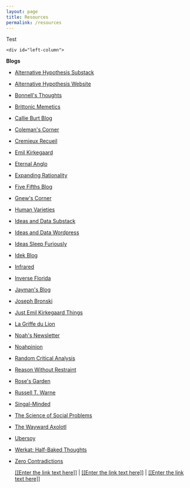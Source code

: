 ```yaml
---
layout: page
title: Resources
permalink: /resources
---
```


Test

    <div id="left-column">

**Blogs**

*   [Alternative Hypothesis Substack](https://thealternativehypothesis.substack.com/archive)
*   [Alternative Hypothesis Website](https://web.archive.org/web/20220531093112/https://thealternativehypothesis.org/index.php/about-the-alternative-hypothesis/)
*   [Bonnell's Thoughts](https://destinygg.substack.com/)
*   [Brittonic Memetics](https://brittonicmemetics.wordpress.com/)
*   [Callie Burt Blog](https://callieburt.org/)
*   [Coleman's Corner](https://colemanhughes.substack.com/)
*   [Cremieux Recueil](https://www.cremieux.xyz/)
*   [Emil Kirkegaard](https://front.emilkirkegaard.dk/)
*   [Eternal Anglo](https://eternalanglo.com/)
*   [Expanding Rationality](https://expandingrationality.substack.com/)
*   [Five Fifths Blog](https://fivefifthsblog.substack.com/)
*   [Gnew's Corner](https://gnew.substack.com/archive)
*   [Human Varieties](https://humanvarieties.org/)
*   [Ideas and Data Substack](https://seanlast.substack.com/archive)
*   [Ideas and Data Wordpress](https://ideasanddata.wordpress.com/)
*   [Ideas Sleep Furiously](https://ideassleepfuriously.substack.com/)
*   [Idek Blog](https://medium.com/@Idek)
*   [Infrared](https://substack.com/@infrared)
*   [Inverse Florida](https://inverseflorida.substack.com/)
*   [Jayman's Blog](https://jaymans.wordpress.com/)
*   [Joseph Bronski](https://substack.com/@josephbronski)
*   [Just Emil Kirkegaard Things](https://kirkegaard.substack.com/)
*   [La Griffe du Lion](http://www.lagriffedulion.f2s.com/index.html)
*   [Noah's Newsletter](https://noahcarl.substack.com/archive?sort=new)
*   [Noahpinion](https://www.noahpinion.blog/archive)
*   [Random Critical Analysis](https://randomcriticalanalysis.com/)
*   [Reason Without Restraint](https://reasonwithoutrestraint.com/)
*   [Rose's Garden](https://rosewrist.substack.com/)
*   [Russell T. Warne](https://russellwarne.com/)
*   [Singal-Minded](https://jessesingal.substack.com/?utm_source=homepage_recommendations&utm_campaign=1111741)
*   [The Science of Social Problems](https://scienceofsocialproblems.com/blog/)
*   [The Wayward Axolotl](https://thewaywardaxolotl.blogspot.com/)
*   [Ubersoy](https://ubersoy.substack.com/)
*   [Werkat: Half-Baked Thoughts](https://werkat.substack.com/)
*   [Zero Contradictions](https://zerocontradictions.net/)
        
    </div>
    
    <div id="middle-column">

    </div>
    
    <div id="right-column">
    

    </div>
    
    <div id="footer">
		<a href="[[Enter the URL here]]">[[Enter the link text here]]</a> | <a href="[[Enter the URL here]]">[[Enter the link text here]]</a> | <a href="[[Enter the URL here]]">[[Enter the link text here]]</a>
    </div>
